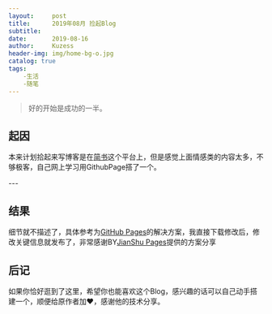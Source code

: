 ```yaml
---
layout:     post
title:      2019年08月 捡起Blog
subtitle:   
date:       2019-08-16
author:     Kuzess
header-img: img/home-bg-o.jpg
catalog: true
tags:
    -生活
    -随笔
---
```

> 好的开始是成功的一半。


## 起因

本来计划拾起来写博客是在[简书](www.jianshu.com)这个平台上，但是感觉上面情感类的内容太多，不够极客，自己网上学习用GithubPage搭了一个。

<p id = "build"></p>
---

## 结果

细节就不描述了，具体参考为[GitHub Pages](https://huangxuan.me/)的解决方案，我直接下载修改后，修改关键信息就发布了，非常感谢BY[JianShu Pages](https://www.jianshu.com/p/e68fba58f75c)提供的方案分享

## 后记

如果你恰好逛到了这里，希望你也能喜欢这个Blog，感兴趣的话可以自己动手搭建一个，顺便给原作者加❤，感谢他的技术分享。



